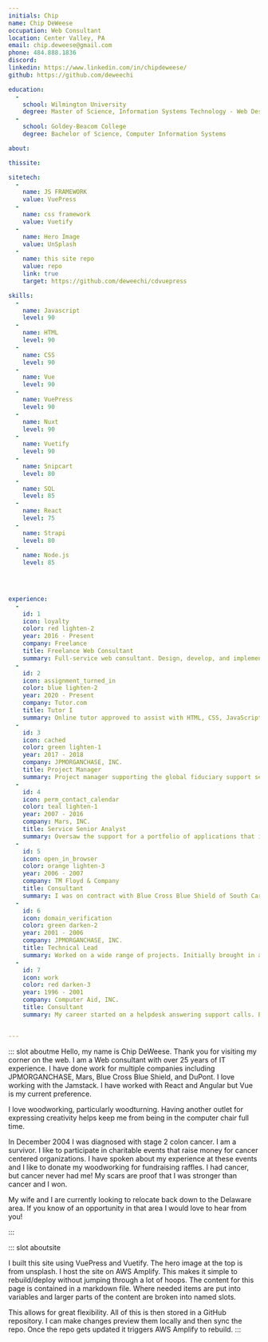 ```yaml
---
initials: Chip
name: Chip DeWeese
occupation: Web Consultant
location: Center Valley, PA
email: chip.deweese@gmail.com
phone: 484.888.1836
discord: 
linkedin: https://www.linkedin.com/in/chipdeweese/
github: https://github.com/deweechi

education:
  -
    school: Wilmington University
    degree: Master of Science, Information Systems Technology - Web Design (3.94 GPA)
  -
    school: Goldey-Beacom College
    degree: Bachelor of Science, Computer Information Systems

about: 

thissite:  

sitetech:
  - 
    name: JS FRAMEWORK
    value: VuePress
  - 
    name: css framework
    value: Vuetify
  - 
    name: Hero Image
    value: UnSplash
  - 
    name: this site repo
    value: repo
    link: true
    target: https://github.com/deweechi/cdvuepress

skills:
  -
    name: Javascript
    level: 90
  -
    name: HTML
    level: 90
  -
    name: CSS
    level: 90
  -
    name: Vue
    level: 90
  -
    name: VuePress
    level: 90
  -
    name: Nuxt
    level: 90
  -
    name: Vuetify
    level: 90
  -
    name: Snipcart
    level: 80
  -
    name: SQL
    level: 85
  -
    name: React
    level: 75
  -
    name: Strapi
    level: 80   
  -
    name: Node.js
    level: 85   
  
   


experience: 
  -
    id: 1
    icon: loyalty
    color: red lighten-2
    year: 2016 - Present
    company: Freelance
    title: Freelance Web Consultant
    summary: Full-service web consultant. Design, develop, and implement web solutions. Fullstack Javascript web developer. Current technologies include Vue, VuePress, Nuxt, Strapi, Commercejs, Snipcart, and Vuetify. 
  -
    id: 2
    icon: assignment_turned_in
    color: blue lighten-2
    year: 2020 - Present
    company: Tutor.com
    title: Tutor I
    summary: Online tutor approved to assist with HTML, CSS, JavaScript, and PHP. Quickly assess the needs of the student in a fast-paced, high-pressure, time constraint environment. Some tasks include; explaining concepts, debugging code, providing advice, and providing working examples.  
  -
    id: 3
    icon: cached
    color: green lighten-1
    year: 2017 - 2018
    company: JPMORGANCHASE, INC.
    title: Project Manager
    summary: Project manager supporting the global fiduciary support services team. Create and execute training for up coming changes to applications. Provide project management and change manage support. Produce monthly scorecards. Customize internal SharePoint sites to support the business. Coordinate and lead through all phases of the Agile SDLC. 
  -
    id: 4
    icon: perm_contact_calendar
    color: teal lighten-1
    year: 2007 - 2016
    company: Mars, INC.
    title: Service Senior Analyst
    summary: Oversaw the support for a portfolio of applications that included a mix of vendor hosted and customized in-house applications on a variety of platforms, including SharePoint, .NET and Lotus Notes. I would liaise with customers on a regular basis to identify application changes and enhancements and then manage the entire SDLC through the appropriate resources, i.e. off-shore development, on-shore development, vendor management, etc. I prepared regular scorecards to report on application performance and identified trends. Project manager for the first phase of a global initiative to implement document retention rules in Outlook. This was a complex 1.5 year initiative that was delivered on-time and established the framework for future phases. 
  -
    id: 5
    icon: open_in_browser
    color: orange lighten-3
    year: 2006 - 2007
    company: TM Floyd & Company
    title: Consultant
    summary: I was on contract with Blue Cross Blue Shield of South Carolina as a Developer/Team Lead for a group of 4 developers and 2 business analysts. My team was responsible for 2 large Internet based, customer facing information sites. These sites had custom built Content Management System using Lotus Notes.
  -
    id: 6
    icon: domain_verification
    color: green darken-2
    year: 2001 - 2006
    company: JPMORGANCHASE, INC.
    title: Technical Lead
    summary: Worked on a wide range of projects. Initially brought in as Lotus Notes Expert, served as a tech lead and mentor to developers making the transition from legacy mainframe languages to Lotus Notes specializing in Web front ends. I expanded into Java based technologies, leading a replacement project of the companies internal Intranet homepage.
  -
    id: 7
    icon: work
    color: red darken-3
    year: 1996 - 2001
    company: Computer Aid, INC.
    title: Consultant
    summary: My career started on a helpdesk answering support calls. By the time I left CAI, I was a Certified Lotus Notes Developer. I was placed on various contracts as needed. Assignments ranged from as short as 2 days to over a year.


---
```


::: slot aboutme
Hello, my name is Chip DeWeese. Thank you for visiting my corner on the web. I am a Web consultant with over 25 years of IT experience. I have done work for multiple companies including JPMORGANCHASE, Mars, Blue Cross Blue Shield, and DuPont. I love working with the Jamstack. I have worked with React and Angular but Vue is my current preference.

I love woodworking, particularly woodturning. Having another outlet for expressing creativity helps keep me from being in the computer chair full time.

In December 2004 I was diagnosed with stage 2 colon cancer. I am a survivor. I like to participate in charitable events that raise money for cancer centered organizations. I have spoken about my experience at these events and I like to donate my woodworking for fundraising raffles. I had cancer, but cancer never had me! My scars are proof that I was stronger than cancer and I won.

My wife and I are currently looking to relocate back down to the Delaware area. If you know of an opportunity in that area I would love to hear from you!

:::


::: slot aboutsite

I built this site using VuePress and Vuetify. The hero image at the top is from unsplash. I host the site on AWS Amplify. This makes it simple to rebuild/deploy without jumping through a lot of hoops. The content for this page is contained in a markdown file. Where needed items are put into variables and larger parts of the content are broken into named slots.

This allows for great flexibility. All of this is then stored in a GitHub repository. I can make changes preview them locally and then sync the repo. Once the repo gets updated it triggers AWS Amplify to rebuild. 
:::
